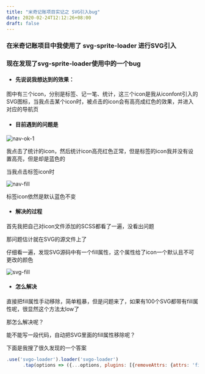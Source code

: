 ```yaml
---
title: "米奇记账项目实记之 SVG引入bug"
date: 2020-02-24T12:12:26+08:00
draft: false
---
```


### 在米奇记账项目中我使用了 svg-sprite-loader 进行SVG引入

### 现在发现了svg-sprite-loader使用中的一个bug

* #### 先说说我想达到的效果：

图中有三个icon，分别是标签、记一笔、统计，这三个icon是我从iconfont引入的SVG图标，当我点击某个icon时，被点击的icon会有高亮成红色的效果，并进入对应的导航页

* #### 目前遇到的问题是

![nav-ok-1](/images/nav-ok-1.png)

我点击了统计的icon，然后统计icon高亮红色正常，但是标签的icon我并没有设置高亮，但是却是蓝色的

当我点击标签icon时

![nav-fill](/images/nav-bug-fill.png)

标签icon依然是默认蓝色不变

* #### 解决的过程

首先我把自己对icon文件添加的SCSS都看了一遍，没看出问题

那问题估计就在SVG的源文件上了

仔细看一遍，发现SVG源码中有一个fill属性，这个属性给了icon一个默认且不可更改的颜色

![svg-fill](/images/svg-fill.png)

* #### 怎么解决

直接把fill属性手动移除，简单粗暴，但是问题来了，如果有100个SVG都带有fill属性呢，很显然这个方法太low了

那怎么解决呢？

能不能写一段代码，自动把SVG里面的fill属性移除呢？

下面是我搜了很久发现的一个答案

```javascript
.use('svgo-loader').loader('svgo-loader')
      .tap(options => ({...options, plugins: [{removeAttrs: {attrs: 'fill'}}]})).end()
```

